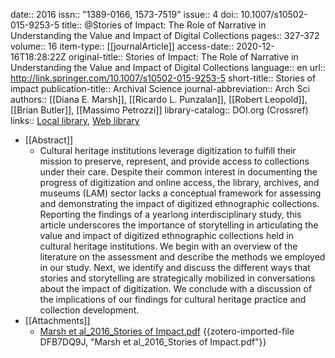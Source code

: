 date:: 2016
issn:: "1389-0166, 1573-7519"
issue:: 4
doi:: 10.1007/s10502-015-9253-5
title:: @Stories of Impact: The Role of Narrative in Understanding the Value and Impact of Digital Collections
pages:: 327-372
volume:: 16
item-type:: [[journalArticle]]
access-date:: 2020-12-16T18:28:22Z
original-title:: Stories of Impact: The Role of Narrative in Understanding the Value and Impact of Digital Collections
language:: en
url:: http://link.springer.com/10.1007/s10502-015-9253-5
short-title:: Stories of impact
publication-title:: Archival Science
journal-abbreviation:: Arch Sci
authors:: [[Diana E. Marsh]], [[Ricardo L. Punzalan]], [[Robert Leopold]], [[Brian Butler]], [[Massimo Petrozzi]]
library-catalog:: DOI.org (Crossref)
links:: [Local library](zotero://select/groups/2386895/items/BZI2YIMU), [Web library](https://www.zotero.org/groups/2386895/items/BZI2YIMU)

- [[Abstract]]
	- Cultural heritage institutions leverage digitization to fulfill their mission to preserve, represent, and provide access to collections under their care. Despite their common interest in documenting the progress of digitization and online access, the library, archives, and museums (LAM) sector lacks a conceptual framework for assessing and demonstrating the impact of digitized ethnographic collections. Reporting the findings of a yearlong interdisciplinary study, this article underscores the importance of storytelling in articulating the value and impact of digitized ethnographic collections held in cultural heritage institutions. We begin with an overview of the literature on the assessment and describe the methods we employed in our study. Next, we identify and discuss the different ways that stories and storytelling are strategically mobilized in conversations about the impact of digitization. We conclude with a discussion of the implications of our findings for cultural heritage practice and collection development.
- [[Attachments]]
	- [Marsh et al_2016_Stories of Impact.pdf](https://moscow.sci-hub.se/5337/4a44e69f36a30af6dcc23babac22d71b/marsh2015.pdf#navpanes=0&view=FitH) {{zotero-imported-file DFB7DQ9J, "Marsh et al_2016_Stories of Impact.pdf"}}